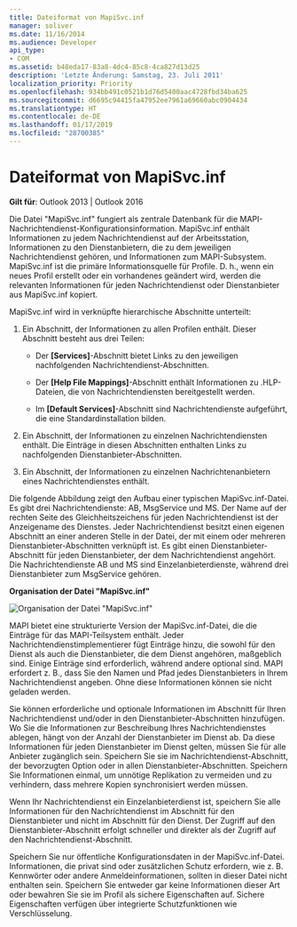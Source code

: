 ```yaml
---
title: Dateiformat von MapiSvc.inf
manager: soliver
ms.date: 11/16/2014
ms.audience: Developer
api_type:
- COM
ms.assetid: b48eda17-83a8-4dc4-85c8-4ca827d13d25
description: 'Letzte Änderung: Samstag, 23. Juli 2011'
localization_priority: Priority
ms.openlocfilehash: 934bb491c0521b1d76d5400aac4728fbd34ba625
ms.sourcegitcommit: d6695c94415fa47952ee7961a69660abc0904434
ms.translationtype: HT
ms.contentlocale: de-DE
ms.lasthandoff: 01/17/2019
ms.locfileid: "28700385"
---
```

# <a name="file-format-of-mapisvcinf"></a>Dateiformat von MapiSvc.inf

**Gilt für**: Outlook 2013 | Outlook 2016 
  
Die Datei "MapiSvc.inf" fungiert als zentrale Datenbank für die MAPI-Nachrichtendienst-Konfigurationsinformation. MapiSvc.inf enthält Informationen zu jedem Nachrichtendienst auf der Arbeitsstation, Informationen zu den Dienstanbietern, die zu dem jeweiligen Nachrichtendienst gehören, und Informationen zum MAPI-Subsystem. MapiSvc.inf ist die primäre Informationsquelle für Profile. D. h., wenn ein neues Profil erstellt oder ein vorhandenes geändert wird, werden die relevanten Informationen für jeden Nachrichtendienst oder Dienstanbieter aus MapiSvc.inf kopiert. 
  
MapiSvc.inf wird in verknüpfte hierarchische Abschnitte unterteilt:
  
1. Ein Abschnitt, der Informationen zu allen Profilen enthält. Dieser Abschnitt besteht aus drei Teilen:
    
   - Der **[Services]**-Abschnitt bietet Links zu den jeweiligen nachfolgenden Nachrichtendienst-Abschnitten. 
    
   - Der **[Help File Mappings]**-Abschnitt enthält Informationen zu .HLP-Dateien, die von Nachrichtendiensten bereitgestellt werden. 
    
   - Im **[Default Services]**-Abschnitt sind Nachrichtendienste aufgeführt, die eine Standardinstallation bilden. 
    
2. Ein Abschnitt, der Informationen zu einzelnen Nachrichtendiensten enthält. Die Einträge in diesen Abschnitten enthalten Links zu nachfolgenden Dienstanbieter-Abschnitten.
    
3. Ein Abschnitt, der Informationen zu einzelnen Nachrichtenanbietern eines Nachrichtendienstes enthält.
    
Die folgende Abbildung zeigt den Aufbau einer typischen MapiSvc.inf-Datei. Es gibt drei Nachrichtendienste: AB, MsgService und MS. Der Name auf der rechten Seite des Gleichheitszeichens für jeden Nachrichtendienst ist der Anzeigename des Dienstes. Jeder Nachrichtendienst besitzt einen eigenen Abschnitt an einer anderen Stelle in der Datei, der mit einem oder mehreren Dienstanbieter-Abschnitten verknüpft ist. Es gibt einen Dienstanbieter-Abschnitt für jeden Dienstanbieter, der dem Nachrichtendienst angehört. Die Nachrichtendienste AB und MS sind Einzelanbieterdienste, während drei Dienstanbieter zum MsgService gehören.
  
**Organisation der Datei "MapiSvc.inf"**
  
![Organisation der Datei "MapiSvc.inf"](media/amapi_30.gif "Organisation der Datei \"MapiSvc.inf\"")
  
MAPI bietet eine strukturierte Version der MapiSvc.inf-Datei, die die Einträge für das MAPI-Teilsystem enthält. Jeder Nachrichtendienstimplementierer fügt Einträge hinzu, die sowohl für den Dienst als auch die Dienstanbieter, die dem Dienst angehören, maßgeblich sind. Einige Einträge sind erforderlich, während andere optional sind. MAPI erfordert z. B., dass Sie den Namen und Pfad jedes Dienstanbieters in Ihrem Nachrichtendienst angeben. Ohne diese Informationen können sie nicht geladen werden.
  
Sie können erforderliche und optionale Informationen im Abschnitt für Ihren Nachrichtendienst und/oder in den Dienstanbieter-Abschnitten hinzufügen. Wo Sie die Informationen zur Beschreibung Ihres Nachrichtendienstes ablegen, hängt von der Anzahl der Dienstanbieter im Dienst ab. Da diese Informationen für jeden Dienstanbieter im Dienst gelten, müssen Sie für alle Anbieter zugänglich sein. Speichern Sie sie im Nachrichtendienst-Abschnitt, der bevorzugten Option oder in allen Dienstanbieter-Abschnitten. Speichern Sie Informationen einmal, um unnötige Replikation zu vermeiden und zu verhindern, dass mehrere Kopien synchronisiert werden müssen.
  
Wenn Ihr Nachrichtendienst ein Einzelanbieterdienst ist, speichern Sie alle Informationen für den Nachrichtendienst im Abschnitt für den Dienstanbieter und nicht im Abschnitt für den Dienst. Der Zugriff auf den Dienstanbieter-Abschnitt erfolgt schneller und direkter als der Zugriff auf den Nachrichtendienst-Abschnitt. 
  
Speichern Sie nur öffentliche Konfigurationsdaten in der MapiSvc.inf-Datei. Informationen, die privat sind oder zusätzlichen Schutz erfordern, wie z. B. Kennwörter oder andere Anmeldeinformationen, sollten in dieser Datei nicht enthalten sein. Speichern Sie entweder gar keine Informationen dieser Art oder bewahren Sie sie im Profil als sichere Eigenschaften auf. Sichere Eigenschaften verfügen über integrierte Schutzfunktionen wie Verschlüsselung.
  

